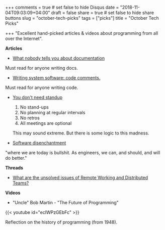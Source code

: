 +++
comments = true	# set false to hide Disqus
date = "2018-11-04T09:03:09+04:00"
draft = false
share = true	# set false to hide share buttons
slug = "october-tech-picks"
tags = ["picks"]
title = "October Tech Picks"

+++
"Excellent hand-picked articles & videos about programming from all over the Internet".

<!--more-->

**Articles**

* [What nobody tells you about documentation](https://www.divio.com/blog/documentation/)

Must read for anyone writing docs.

* [Writing system software: code comments.](http://antirez.com/news/124)

Must read for anyone writing code.

* [You don't need standup](https://medium.com/@jsonpify/you-dont-need-standup-9a74782517c1)

  1. No stand-ups
  2. No planning at regular intervals
  3. No retros
  4. All meetings are optional

  This may sound extreme. But there is some logic to this madness.

* [Software disenchantment](http://tonsky.me/blog/disenchantment/)

"where we are today is bullshit. As engineers, we can, and should, and will do better."

**Threads**

* [What are the unsolved issues of Remote Working and Distributed Teams?](https://www.indiehackers.com/forum/what-are-the-unsolved-issues-of-remote-working-and-distributed-teams-ec37ec323e)

**Videos**

* "Uncle" Bob Martin - "The Future of Programming"

{{< youtube id="ecIWPzGEbFc" >}}

Reflection on the history of programming (from 1948).
